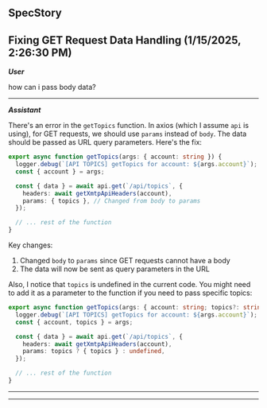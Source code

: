 ## SpecStory

## Fixing GET Request Data Handling (1/15/2025, 2:26:30 PM)

_**User**_

how can i pass body data?

---

_**Assistant**_

There's an error in the `getTopics` function. In axios (which I assume `api` is using), for GET requests, we should use `params` instead of `body`. The data should be passed as URL query parameters. Here's the fix:

```typescript:utils/api/topics.ts
export async function getTopics(args: { account: string }) {
  logger.debug(`[API TOPICS] getTopics for account: ${args.account}`);
  const { account } = args;

  const { data } = await api.get(`/api/topics`, {
    headers: await getXmtpApiHeaders(account),
    params: { topics }, // Changed from body to params
  });

  // ... rest of the function
}
```

Key changes:
1. Changed `body` to `params` since GET requests cannot have a body
2. The data will now be sent as query parameters in the URL

Also, I notice that `topics` is undefined in the current code. You might need to add it as a parameter to the function if you need to pass specific topics:

```typescript:utils/api/topics.ts
export async function getTopics(args: { account: string; topics?: string[] }) {
  logger.debug(`[API TOPICS] getTopics for account: ${args.account}`);
  const { account, topics } = args;

  const { data } = await api.get(`/api/topics`, {
    headers: await getXmtpApiHeaders(account),
    params: topics ? { topics } : undefined,
  });

  // ... rest of the function
}
```

---



---

